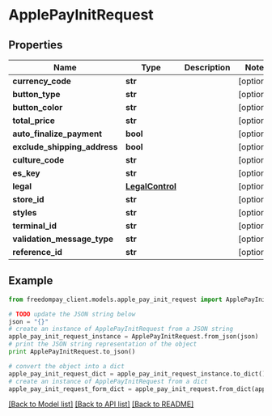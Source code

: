 # ApplePayInitRequest


## Properties
Name | Type | Description | Notes
------------ | ------------- | ------------- | -------------
**currency_code** | **str** |  | [optional] 
**button_type** | **str** |  | [optional] 
**button_color** | **str** |  | [optional] 
**total_price** | **str** |  | [optional] 
**auto_finalize_payment** | **bool** |  | [optional] 
**exclude_shipping_address** | **bool** |  | [optional] 
**culture_code** | **str** |  | [optional] 
**es_key** | **str** |  | [optional] 
**legal** | [**LegalControl**](LegalControl.md) |  | [optional] 
**store_id** | **str** |  | [optional] 
**styles** | **str** |  | [optional] 
**terminal_id** | **str** |  | [optional] 
**validation_message_type** | **str** |  | [optional] 
**reference_id** | **str** |  | [optional] 

## Example

```python
from freedompay_client.models.apple_pay_init_request import ApplePayInitRequest

# TODO update the JSON string below
json = "{}"
# create an instance of ApplePayInitRequest from a JSON string
apple_pay_init_request_instance = ApplePayInitRequest.from_json(json)
# print the JSON string representation of the object
print ApplePayInitRequest.to_json()

# convert the object into a dict
apple_pay_init_request_dict = apple_pay_init_request_instance.to_dict()
# create an instance of ApplePayInitRequest from a dict
apple_pay_init_request_form_dict = apple_pay_init_request.from_dict(apple_pay_init_request_dict)
```
[[Back to Model list]](../README.md#documentation-for-models) [[Back to API list]](../README.md#documentation-for-api-endpoints) [[Back to README]](../README.md)


